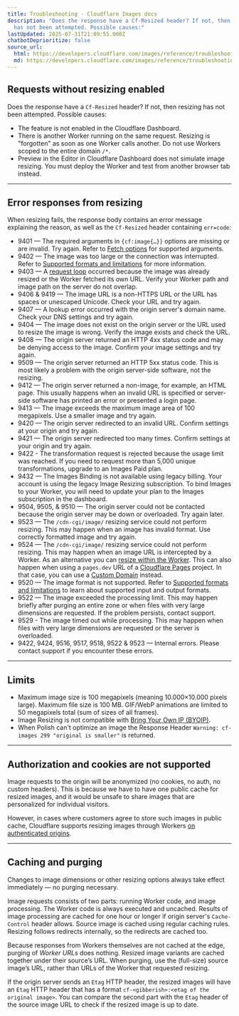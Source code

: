 ```yaml
---
title: Troubleshooting · Cloudflare Images docs
description: "Does the response have a Cf-Resized header? If not, then resizing
  has not been attempted. Possible causes:"
lastUpdated: 2025-07-31T21:09:55.000Z
chatbotDeprioritize: false
source_url:
  html: https://developers.cloudflare.com/images/reference/troubleshooting/
  md: https://developers.cloudflare.com/images/reference/troubleshooting/index.md
---
```


## Requests without resizing enabled

Does the response have a `Cf-Resized` header? If not, then resizing has not been attempted. Possible causes:

* The feature is not enabled in the Cloudflare Dashboard.
* There is another Worker running on the same request. Resizing is "forgotten" as soon as one Worker calls another. Do not use Workers scoped to the entire domain `/*`.
* Preview in the Editor in Cloudflare Dashboard does not simulate image resizing. You must deploy the Worker and test from another browser tab instead.

***

## Error responses from resizing

When resizing fails, the response body contains an error message explaining the reason, as well as the `Cf-Resized` header containing `err=code`:

* 9401 — The required arguments in `{cf:image{…}}` options are missing or are invalid. Try again. Refer to [Fetch options](https://developers.cloudflare.com/images/transform-images/transform-via-workers/#fetch-options) for supported arguments.
* 9402 — The image was too large or the connection was interrupted. Refer to [Supported formats and limitations](https://developers.cloudflare.com/images/transform-images/) for more information.
* 9403 — A [request loop](https://developers.cloudflare.com/images/transform-images/transform-via-workers/#prevent-request-loops) occurred because the image was already resized or the Worker fetched its own URL. Verify your Worker path and image path on the server do not overlap.
* 9406 & 9419 — The image URL is a non-HTTPS URL or the URL has spaces or unescaped Unicode. Check your URL and try again.
* 9407 — A lookup error occurred with the origin server's domain name. Check your DNS settings and try again.
* 9404 — The image does not exist on the origin server or the URL used to resize the image is wrong. Verify the image exists and check the URL.
* 9408 — The origin server returned an HTTP 4xx status code and may be denying access to the image. Confirm your image settings and try again.
* 9509 — The origin server returned an HTTP 5xx status code. This is most likely a problem with the origin server-side software, not the resizing.
* 9412 — The origin server returned a non-image, for example, an HTML page. This usually happens when an invalid URL is specified or server-side software has printed an error or presented a login page.
* 9413 — The image exceeds the maximum image area of 100 megapixels. Use a smaller image and try again.
* 9420 — The origin server redirected to an invalid URL. Confirm settings at your origin and try again.
* 9421 — The origin server redirected too many times. Confirm settings at your origin and try again.
* 9422 - The transformation request is rejected because the usage limit was reached. If you need to request more than 5,000 unique transformations, upgrade to an Images Paid plan.
* 9432 — The Images Binding is not available using legacy billing. Your account is using the legacy Image Resizing subscription. To bind Images to your Worker, you will need to update your plan to the Images subscription in the dashboard.
* 9504, 9505, & 9510 — The origin server could not be contacted because the origin server may be down or overloaded. Try again later.
* 9523 — The `/cdn-cgi/image/` resizing service could not perform resizing. This may happen when an image has invalid format. Use correctly formatted image and try again.
* 9524 — The `/cdn-cgi/image/` resizing service could not perform resizing. This may happen when an image URL is intercepted by a Worker. As an alternative you can [resize within the Worker](https://developers.cloudflare.com/images/transform-images/transform-via-workers/). This can also happen when using a `pages.dev` URL of a [Cloudflare Pages](https://developers.cloudflare.com/pages/) project. In that case, you can use a [Custom Domain](https://developers.cloudflare.com/pages/configuration/custom-domains/) instead.
* 9520 — The image format is not supported. Refer to [Supported formats and limitations](https://developers.cloudflare.com/images/transform-images/) to learn about supported input and output formats.
* 9522 — The image exceeded the processing limit. This may happen briefly after purging an entire zone or when files with very large dimensions are requested. If the problem persists, contact support.
* 9529 - The image timed out while processing. This may happen when files with very large dimensions are requested or the server is overloaded.
* 9422, 9424, 9516, 9517, 9518, 9522 & 9523 — Internal errors. Please contact support if you encounter these errors.

***

## Limits

* Maximum image size is 100 megapixels (meaning 10.000×10.000 pixels large). Maximum file size is 100 MB. GIF/WebP animations are limited to 50 megapixels total (sum of sizes of all frames).
* Image Resizing is not compatible with [Bring Your Own IP (BYOIP)](https://developers.cloudflare.com/byoip/).
* When Polish can't optimize an image the Response Header `Warning: cf-images 299 "original is smaller"` is returned.

***

## Authorization and cookies are not supported

Image requests to the origin will be anonymized (no cookies, no auth, no custom headers). This is because we have to have one public cache for resized images, and it would be unsafe to share images that are personalized for individual visitors.

However, in cases where customers agree to store such images in public cache, Cloudflare supports resizing images through Workers [on authenticated origins](https://developers.cloudflare.com/images/transform-images/transform-via-workers/).

***

## Caching and purging

Changes to image dimensions or other resizing options always take effect immediately — no purging necessary.

Image requests consists of two parts: running Worker code, and image processing. The Worker code is always executed and uncached. Results of image processing are cached for one hour or longer if origin server's `Cache-Control` header allows. Source image is cached using regular caching rules. Resizing follows redirects internally, so the redirects are cached too.

Because responses from Workers themselves are not cached at the edge, purging of *Worker URLs* does nothing. Resized image variants are cached together under their source’s URL. When purging, use the (full-size) source image’s URL, rather than URLs of the Worker that requested resizing.

If the origin server sends an `Etag` HTTP header, the resized images will have an `Etag` HTTP header that has a format `cf-<gibberish>:<etag of the original image>`. You can compare the second part with the `Etag` header of the source image URL to check if the resized image is up to date.
